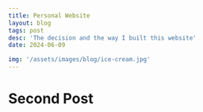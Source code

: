 ```yaml
---
title: Personal Website
layout: blog
tags: post
desc: 'The decision and the way I built this website'
date: 2024-06-09

img: '/assets/images/blog/ice-cream.jpg'
---
```


# Second Post
